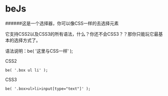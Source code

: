 beJs
=============
######这是一个选择器，你可以像CSS一样的去选择元素

它支持CSS2以及CSS3的所有语法，什么？你还不会CSS3？？那你只能玩它最基本的选择方式了。

语法说明：be( '这里与CSS一样' );

CSS2

    be( '.box ul li' );
    
CSS3

    be( '.box>ul>li>input[type="text"]' );